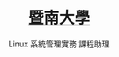 ---
title: "
    <a class='underline' href='https://www.linkedin.com/school/%E5%9C%8B%E7%AB%8B%E6%9A%A8%E5%8D%97%E5%9C%8B%E9%9A%9B%E5%A4%A7%E5%AD%B8/
    ' target='_blank' >暨南大學</a> 
    "
subtitle: "Linux 系統管理實務 課程助理"
description: "Sep. 2024 - PRESENT."
icon: '1'
pubDate: 'Jul 08 2022'
heroImage: "/src/assets/adriana.jpg"

---